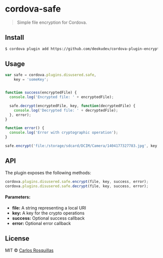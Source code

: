cordova-safe
====

> Simple file encryption for Cordova.

## Install

```bash
$ cordova plugin add https://github.com/deokudev/cordova-plugin-encryption.git
```

## Usage

```javascript
var safe = cordova.plugins.disusered.safe,
    key = 'someKey';


function success(encryptedFile) {
  console.log('Encrypted file: ' + encryptedFile);

  safe.decrypt(encryptedFile, key, function(decryptedFile) {
    console.log('Decrypted file: ' + decryptedFile);
  }, error);
}

function error() {
  console.log('Error with cryptographic operation');
}

safe.encrypt('file:/storage/sdcard/DCIM/Camera/1404177327783.jpg', key, success, error);
```

## API

The plugin exposes the following methods:

```javascript
cordova.plugins.disusered.safe.encrypt(file, key, success, error);
cordova.plugins.disusered.safe.decrypt(file, key, success, error);
```

#### Parameters:
* __file:__ A string representing a local URI
* __key:__ A key for the crypto operations
* __success:__ Optional success callback
* __error:__ Optional error callback

## License

MIT © [Carlos Rosquillas](http://carlosanton.io)
